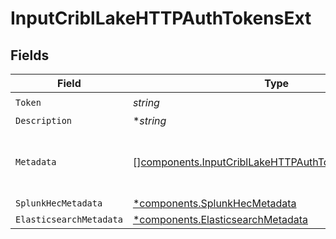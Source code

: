 # InputCriblLakeHTTPAuthTokensExt


## Fields

| Field                                                                                                                        | Type                                                                                                                         | Required                                                                                                                     | Description                                                                                                                  |
| ---------------------------------------------------------------------------------------------------------------------------- | ---------------------------------------------------------------------------------------------------------------------------- | ---------------------------------------------------------------------------------------------------------------------------- | ---------------------------------------------------------------------------------------------------------------------------- |
| `Token`                                                                                                                      | *string*                                                                                                                     | :heavy_check_mark:                                                                                                           | N/A                                                                                                                          |
| `Description`                                                                                                                | **string*                                                                                                                    | :heavy_minus_sign:                                                                                                           | N/A                                                                                                                          |
| `Metadata`                                                                                                                   | [][components.InputCriblLakeHTTPAuthTokensExtMetadatum](../../models/components/inputcribllakehttpauthtokensextmetadatum.md) | :heavy_minus_sign:                                                                                                           | Fields to add to events referencing this token                                                                               |
| `SplunkHecMetadata`                                                                                                          | [*components.SplunkHecMetadata](../../models/components/splunkhecmetadata.md)                                                | :heavy_minus_sign:                                                                                                           | N/A                                                                                                                          |
| `ElasticsearchMetadata`                                                                                                      | [*components.ElasticsearchMetadata](../../models/components/elasticsearchmetadata.md)                                        | :heavy_minus_sign:                                                                                                           | N/A                                                                                                                          |